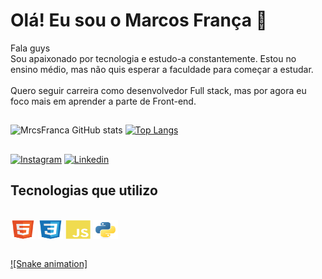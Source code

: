 # Olá! Eu sou o Marcos França 👋

Fala guys <br>
Sou apaixonado por tecnologia e estudo-a constantemente. Estou no ensino médio, mas não quis esperar a faculdade para começar a estudar. <br> <br> 
Quero seguir carreira como desenvolvedor Full stack, mas por agora eu foco mais em aprender a parte de Front-end. <br>

##

![MrcsFranca GitHub stats](https://github-readme-stats.vercel.app/api?username=MrcsFranca&show_icons=true&theme=radical&count_private=true)
[![Top Langs](https://github-readme-stats.vercel.app/api/top-langs/?username=MrcsFranca&layout=compact&theme=radical)](https://github.com/MrcsFranca/github-readme-stats)

##

[![Instagram](https://img.shields.io/badge/Instagram-E4405F?style=for-the-badge&logo=instagram&logoColor=white)](https://instagram.com/mrcsfranca)
[![Linkedin](https://img.shields.io/badge/LinkedIn-0077B5?style=for-the-badge&logo=linkedin&logoColor=white)](https://linkedin.com/in/mrcsfranca)


## Tecnologias que utilizo

<div style="display: inline_block"><br>
  <img align="center" alt="Mrcs-HTML" height="30" width="40" src="https://raw.githubusercontent.com/devicons/devicon/master/icons/html5/html5-original.svg">
  <img align="center" alt="Mrcs-CSS" height="30" width="40" src="https://raw.githubusercontent.com/devicons/devicon/master/icons/css3/css3-original.svg">
  <img align="center" alt="Mrcs-Js" height="30" width="40" src="https://raw.githubusercontent.com/devicons/devicon/master/icons/javascript/javascript-plain.svg">
  <img align="center" alt="Mrcs-Python" height="30" width="40" src="https://raw.githubusercontent.com/devicons/devicon/master/icons/python/python-original.svg">
</div>

<br>

[![Snake animation]](https://github.com/MrcsFranca/MrcsFranca/blob/output/github-contribution-grid-snake.svg)
